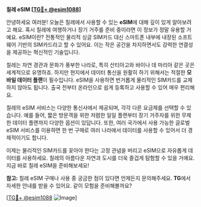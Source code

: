 **칠레 eSIM [[TG💪+ @esim1088](https://t.me/s/esim1088)]**

안녕하세요 여러분! 오늘은 칠레에서 사용할 수 있는 **eSIM**에 대해 깊이 있게 알아보려고 해요. 혹시 칠레에 여행하거나 장기 거주를 준비 중이라면 이 정보가 정말 유용할 거예요. eSIM이란? 전통적인 물리적 싱글 SIM카드 대신 스마트폰 내부에 내장된 소프트웨어 기반의 SIM카드라고 할 수 있어요. 이는 작은 공간을 차지하면서도 강력한 연결성을 제공하는 혁신적인 기술입니다.

칠레는 자연 경관과 문화가 풍부한 나라로, 특히 산티아고와 바이나 데 마리아 같은 곳은 세계적으로 유명하죠. 하지만 현지에서 데이터 통신을 원활히 하기 위해서는 적절한 **모바일 데이터 플랜**이 필수입니다. eSIM을 사용하면 번거롭게 물리적인 SIM카드를 교체하지 않아도 됩니다. 출국 전부터 온라인으로 쉽게 등록하고 사용할 수 있어 매우 편리해요.

칠레의 eSIM 서비스는 다양한 통신사에서 제공되며, 각각 다른 요금제를 선택할 수 있습니다. 예를 들어, 짧은 방문객을 위한 저렴한 일일 플랜부터 장기 거주자를 위한 무제한 데이터 플랜까지 다양한 옵션이 있답니다. 또한, 여러 국가에서 사용 가능한 글로벌 eSIM 서비스를 이용하면 한 번 구매로 여러 나라에서 데이터를 사용할 수 있어서 더 경제적이기도 합니다.

이제는 물리적인 SIM카드를 꽂아야 한다는 고정 관념을 버리고 eSIM으로 자유롭게 데이터를 사용하세요. 칠레의 아름다운 자연과 도시를 더욱 즐겁게 탐험할 수 있을 거예요. 지금 바로 칠레 eSIM을 준비해보세요!

**참고:** 칠레 eSIM 구매나 사용 중 궁금한 점이 있다면 언제든지 문의해주세요. **TG**에서 자세한 안내를 받을 수 있어요. 같이 모험을 준비해볼까요?

[[TG💪+ @esim1088](https://t.me/s/esim1088) ![Image](https://i.postimg.cc/Y0z9fWf4/image.png)]
